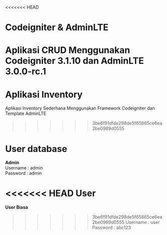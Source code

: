 <<<<<<< HEAD
# Codeigniter & AdminLTE

Aplikasi CRUD Menggunakan Codeigniter 3.1.10 dan AdminLTE 3.0.0-rc.1
=======
# Aplikasi Inventory

Aplikasi Inventory Sederhana Menggunakan Framework Codeigniter dan Template AdminLTE
>>>>>>> 3be6f91dfde298de5f65865ce6ea2be0989d0555

# User database
<strong>Admin</strong><br>
Username : admin<br>
Password : admin

<<<<<<< HEAD
<strong>User</strong><br>
=======
<strong>User Biasa</strong><br>
>>>>>>> 3be6f91dfde298de5f65865ce6ea2be0989d0555
Username : user<br>
Password : abc123
